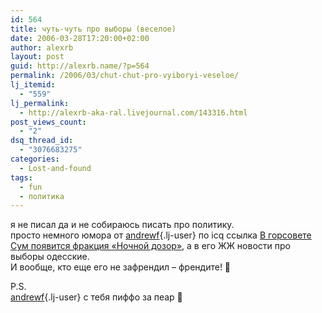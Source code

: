 ```yaml
---
id: 564
title: чуть-чуть про выборы (веселое)
date: 2006-03-28T17:20:00+02:00
author: alexrb
layout: post
guid: http://alexrb.name/?p=564
permalink: /2006/03/chut-chut-pro-vyiboryi-veseloe/
lj_itemid:
  - "559"
lj_permalink:
  - http://alexrb-aka-ral.livejournal.com/143316.html
post_views_count:
  - "2"
dsq_thread_id:
  - "3076683275"
categories:
  - Lost-and-found
tags:
  - fun
  - политика
---
```

я не писал да и не собираюсь писать про политику.  
просто немного юмора от [andrewf](http://andrewf.livejournal.com/){.lj-user} по icq ссылка [В горсовете Сум появится фракция «Ночной дозор»](http://www.for-ua.com/ukraine/2006/03/28/163514.html), а в его ЖЖ новости про выборы одесские.  
И вообще, кто еще его не зафрендил &#8211; френдите! 🙂

P.S.  
[andrewf](http://andrewf.livejournal.com/){.lj-user} с тебя пиффо за пеар 🙂